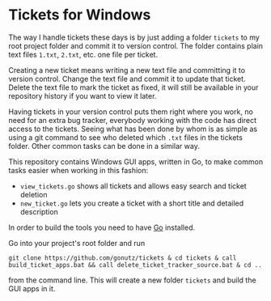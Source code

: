 # Tickets for Windows

The way I handle tickets these days is by just adding a folder `tickets` to my root project folder and commit it to version control. The folder contains plain text files `1.txt`, `2.txt`, etc. one file per ticket.

Creating a new ticket means writing a new text file and committing it to version control. Change the text file and commit it to update that ticket. Delete the text file to mark the ticket as fixed, it will still be available in your repository history if you want to view it later.

Having tickets in your version control puts them right where you work, no need for an extra bug tracker, everybody working with the code has direct access to the tickets. Seeing what has been done by whom is as simple as using a git command to see who deleted which `.txt` files in the tickets folder. Other common tasks can be done in a similar way.

This repository contains Windows GUI apps, written in Go, to make common tasks easier when working in this fashion:

- `view_tickets.go` shows all tickets and allows easy search and ticket deletion
- `new_ticket.go` lets you create a ticket with a short title and detailed description

In order to build the tools you need to have [Go](https://golang.org/) installed.

Go into your project's root folder and run

    git clone https://github.com/gonutz/tickets & cd tickets & call build_ticket_apps.bat && call delete_ticket_tracker_source.bat & cd ..

from the command line. This will create a new folder `tickets` and build the GUI apps in it.